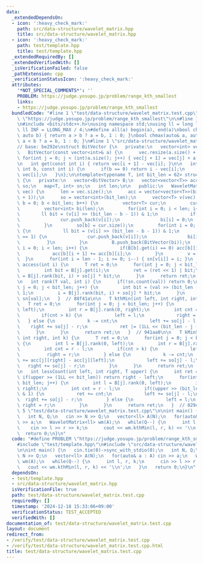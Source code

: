 ```yaml
---
data:
  _extendedDependsOn:
  - icon: ':heavy_check_mark:'
    path: src/data-structure/wavelet_matrix.hpp
    title: src/data-structure/wavelet_matrix.hpp
  - icon: ':heavy_check_mark:'
    path: test/template.hpp
    title: test/template.hpp
  _extendedRequiredBy: []
  _extendedVerifiedWith: []
  _isVerificationFailed: false
  _pathExtension: cpp
  _verificationStatusIcon: ':heavy_check_mark:'
  attributes:
    '*NOT_SPECIAL_COMMENTS*': ''
    PROBLEM: https://judge.yosupo.jp/problem/range_kth_smallest
    links:
    - https://judge.yosupo.jp/problem/range_kth_smallest
  bundledCode: "#line 1 \"test/data-structure/wavelet_matrix.test.cpp\"\n#define PROBLEM\
    \ \"https://judge.yosupo.jp/problem/range_kth_smallest\"\n\n#line 1 \"test/template.hpp\"\
    \n#include <bits/stdc++.h>\nusing namespace std;\nusing ll = long long;\nconst\
    \ ll INF = LLONG_MAX / 4;\n#define all(a) begin(a), end(a)\nbool chmin(auto& a,\
    \ auto b) { return a > b ? a = b, 1 : 0; }\nbool chmax(auto& a, auto b) { return\
    \ a < b ? a = b, 1 : 0; }\n#line 1 \"src/data-structure/wavelet_matrix.hpp\"\n\
    // base: be292e\nstruct BitVector {\n   private:\n   vector<int> vec;\n\n   public:\n\
    \   BitVector(const vector<int>& a) {\n      vec.resize(a.size() + 1);\n     \
    \ for(int j = 0; j < (int)a.size(); j++) { vec[j + 1] = vec[j] + a[j]; }\n   }\n\
    \n   int get(const int i) { return vec[i + 1] - vec[i]; }\n\n   int rank(const\
    \ int b, const int i) {\n      if(b == 0) return i - vec[i];\n      else return\
    \ vec[i];\n   }\n};\n\ntemplate<typename T, int bit_len = 62> struct WaveletMatrix\
    \ {\n   private:\n   vector<BitVector> B;\n   vector<vector<T>> acc;\n   vector<int>\
    \ so;\n   map<T, int> sn;\n   int len;\n\n   public:\n   WaveletMatrix(vector<T>\
    \ vec) {\n      len = vec.size();\n      acc = vector<vector<T>>(bit_len, vector<T>(len\
    \ + 1));\n      so = vector<int>(bit_len);\n      vector<T> v(vec);\n      for(int\
    \ b = 0; b < bit_len; b++) {\n         vector<T> cur;\n         cur.reserve(len);\n\
    \         vector<int> bi(len);\n         for(int i = 0; i < len; i++) {\n    \
    \        ll bit = (v[i] >> (bit_len - b - 1)) & 1;\n            if(bit == 0) {\n\
    \               cur.push_back(v[i]);\n               bi[i] = 0;\n            }\n\
    \         }\n         so[b] = cur.size();\n         for(int i = 0; i < len; i++)\
    \ {\n            ll bit = (v[i] >> (bit_len - b - 1)) & 1;\n            if(bit\
    \ == 1) {\n               cur.push_back(v[i]);\n               bi[i] = 1;\n  \
    \          }\n         }\n         B.push_back(BitVector(bi));\n         for(int\
    \ i = 0; i < len; i++) {\n            if(B[b].get(i) == 0) acc[b][i + 1] = v[i];\n\
    \            acc[b][i + 1] += acc[b][i];\n         }\n         v = cur;\n    \
    \  }\n      for(int i = len - 1; i >= 0; i--) { sn[v[i]] = i; }\n   }\n\n   T\
    \ access(int i) {\n      T ret = 0;\n      for(int j = 0; j < bit_len; j++) {\n\
    \         int bit = B[j].get(i);\n         ret = (ret << 1) | bit;\n         i\
    \ = B[j].rank(bit, i) + so[j] * bit;\n      }\n      return ret;\n   }  // 3be264\n\
    \n   int rank(T val, int i) {\n      if(!sn.count(val)) return 0;\n      for(int\
    \ j = 0; j < bit_len; j++) {\n         int bit = (val >> (bit_len - j - 1)) &\
    \ 1;\n         i = B[j].rank(bit, i) + so[j] * bit;\n      }\n      return i -\
    \ sn[val];\n   }  // 88f41a\n\n   T kthMin(int left, int right, int k) {\n   \
    \   T ret = 0;\n      for(int j = 0; j < bit_len; j++) {\n         int l = B[j].rank(0,\
    \ left);\n         int r = B[j].rank(0, right);\n         int cnt = r - l;\n \
    \        if(cnt > k) {\n            left = l;\n            right = r;\n      \
    \   } else {\n            k -= cnt;\n            left += so[j] - l;\n        \
    \    right += so[j] - r;\n            ret |= (1LL << (bit_len - j - 1));\n   \
    \      }\n      }\n      return ret;\n   }  // 941aa0\n\n   T kMinSum(int left,\
    \ int right, int k) {\n      T ret = 0;\n      for(int j = 0; j < bit_len; j++)\
    \ {\n         int l = B[j].rank(0, left);\n         int r = B[j].rank(0, right);\n\
    \         int cnt = r - l;\n         if(cnt > k) {\n            left = l;\n  \
    \          right = r;\n         } else {\n            k -= cnt;\n            ret\
    \ += acc[j][right] - acc[j][left];\n            left += so[j] - l;\n         \
    \   right += so[j] - r;\n         }\n      }\n      return ret;\n   }  // edb4f5\n\
    \n   int lessCount(int left, int right, T upper) {\n      int ret = 0;\n     \
    \ if(upper >= (1LL << bit_len)) return right - left;\n      for(int j = 0; j <\
    \ bit_len; j++) {\n         int l = B[j].rank(0, left);\n         int r = B[j].rank(0,\
    \ right);\n         int cnt = r - l;\n         if((upper >> (bit_len - j - 1))\
    \ & 1) {\n            ret += cnt;\n            left += so[j] - l;\n          \
    \  right += so[j] - r;\n         } else {\n            left = l;\n           \
    \ right = r;\n         }\n      }\n      return ret;\n   }  // 029c6d\n};\n#line\
    \ 5 \"test/data-structure/wavelet_matrix.test.cpp\"\n\nint main() {\n   cin.tie(0)->sync_with_stdio(0);\n\
    \   int N, Q;\n   cin >> N >> Q;\n   vector<ll> A(N);\n   for(auto& a : A) cin\
    \ >> a;\n   WaveletMatrix<ll> wm(A);\n   while(Q--) {\n      int l, r, k;\n  \
    \    cin >> l >> r >> k;\n      cout << wm.kthMin(l, r, k) << '\\n';\n   }\n \
    \  return 0;\n}\n"
  code: "#define PROBLEM \"https://judge.yosupo.jp/problem/range_kth_smallest\"\n\n\
    #include \"test/template.hpp\"\n#include \"src/data-structure/wavelet_matrix.hpp\"\
    \n\nint main() {\n   cin.tie(0)->sync_with_stdio(0);\n   int N, Q;\n   cin >>\
    \ N >> Q;\n   vector<ll> A(N);\n   for(auto& a : A) cin >> a;\n   WaveletMatrix<ll>\
    \ wm(A);\n   while(Q--) {\n      int l, r, k;\n      cin >> l >> r >> k;\n   \
    \   cout << wm.kthMin(l, r, k) << '\\n';\n   }\n   return 0;\n}\n"
  dependsOn:
  - test/template.hpp
  - src/data-structure/wavelet_matrix.hpp
  isVerificationFile: true
  path: test/data-structure/wavelet_matrix.test.cpp
  requiredBy: []
  timestamp: '2024-12-18 15:33:06+09:00'
  verificationStatus: TEST_ACCEPTED
  verifiedWith: []
documentation_of: test/data-structure/wavelet_matrix.test.cpp
layout: document
redirect_from:
- /verify/test/data-structure/wavelet_matrix.test.cpp
- /verify/test/data-structure/wavelet_matrix.test.cpp.html
title: test/data-structure/wavelet_matrix.test.cpp
---
```

